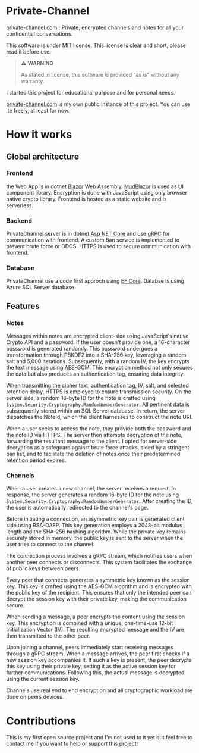 # Private-Channel
[private-channel.com](https://private-channel.com) : Private, encrypted channels and notes for all your confidential conversations.

This software is under [MIT license](./LICENSE.txt). This license is clear and short, please read it before use.

> ⚠️ **WARNING**
>
> As stated in license, this software is provided "as is" without any warranty.

I started this project for educational purpose and for personal needs.

[private-channel.com](https://private-channel.com) is my own public instance of this project. You can use ite freely, at least for now. 

# How it works

## Global architecture

### Frontend
the Web App is in dotnet [Blazor](https://dotnet.microsoft.com/en-us/apps/aspnet/web-apps/blazor) Web Assembly.
[MudBlazor](https://github.com/MudBlazor/MudBlazor/) is used as UI component library.
Encryption is done with JavaScript using only browser native crypto library.
Frontend is hosted as a static website and is serverless.

### Backend
PrivateChannel server is in dotnet [Asp NET Core](https://github.com/dotnet/aspnetcore) and use [gRPC](https://github.com/grpc/grpc-dotnet) for communication with frontend.
A custom Ban service is implemented to prevent brute force or DDOS. HTTPS is used to secure communication with frontend.

### Database
PrivateChannel use a code first approch using [EF Core](https://github.com/dotnet/efcore).
Databse is using Azure SQL Server database.

## Features

### Notes
Messages within notes are encrypted client-side using JavaScript's native Crypto API and a password.
If the user doesn't provide one, a 16-character password is generated randomly.
This password undergoes a transformation through PBKDF2 into a SHA-256 key, leveraging a random salt and 5,000 iterations.
Subsequently, with a random IV, the key encrypts the text message using AES-GCM.
This encryption method not only secures the data but also produces an authentication tag, ensuring data integrity.

When transmitting the cipher text, authentication tag, IV, salt, and selected retention delay, HTTPS is employed to ensure transmission security.
On the server side, a random 16-byte ID for the note is crafted using `System.Security.Cryptography.RandomNumberGenerator`.
All pertinent data is subsequently stored within an SQL Server database.
In return, the server dispatches the NoteId, which the client harnesses to construct the note URI.

When a user seeks to access the note, they provide both the password and the note ID via HTTPS.
The server then attempts decryption of the note, forwarding the resultant message to the client.
I opted for server-side decryption as a safeguard against brute force attacks, aided by a stringent ban list, and to facilitate the deletion of notes once their predetermined retention period expires.

### Channels
When a user creates a new channel, the server receives a request.
In response, the server generates a random 16-byte ID for the note using `System.Security.Cryptography.RandomNumberGenerator`.
After creating the ID, the user is automatically redirected to the channel's page.

Before initiating a connection, an asymmetric key pair is generated client side using RSA-OAEP.
This key generation employs a 2048-bit modulus length and the SHA-256 hashing algorithm.
While the private key remains securely stored in memory, the public key is sent to the server when the user tries to connect to the channel.

The connection process involves a gRPC stream, which notifies users when another peer connects or disconnects.
This system facilitates the exchange of public keys between peers.

Every peer that connects generates a symmetric key known as the session key.
This key is crafted using the AES-GCM algorithm and is encrypted with the public key of the recipient. This ensures that only the intended peer can decrypt the session key with their private key, making the communication secure.

When sending a message, a peer encrypts the content using the session key.
This encryption is combined with a unique, one-time-use 12-bit Initialization Vector (IV).
The resulting encrypted message and the IV are then transmitted to the other peer.

Upon joining a channel, peers immediately start receiving messages through a gRPC stream.
When a message arrives, the peer first checks if a new session key accompanies it.
If such a key is present, the peer decrypts this key using their private key, setting it as the active session key for further communications.
Following this, the actual message is decrypted using the current session key.

Channels use real end to end encryption and all cryptographic workload are done on peers devices.

# Contributions
This is my first open source project and I'm not used to it yet but feel free to contact me if you want to help or support this project!